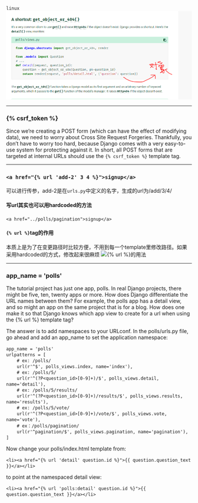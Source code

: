 `linux`
![hello](https://github.com/kanonjz/learn-python/raw/master/django/pictures/1.PNG)
***
### {% csrf_token %}
Since we’re creating a POST form (which can have the effect of modifying data), we need to worry about Cross Site Request Forgeries. Thankfully, you don’t have to worry too hard, because Django comes with a very easy-to-use system for protecting against it. In short, all POST forms that are targeted at internal URLs should use the `{% csrf_token %}` template tag.
***
### `<a href="{% url 'add-2' 3 4 %}">signup</a>`
可以进行传参，add-2是在`urls.py`中定义的名字，生成的url为/add/3/4/
#### 写url其实也可以用hardcoded的方法
`<a href="../polls/pagination">signup</a>`
#### `{% url %}`tag的作用
本质上是为了在变更路径时比较方便，不用到每一个template里修改路径。如果采用hardcoded的方式，修改起来很麻烦
![{% url %}的用法](https://docs.djangoproject.com/en/1.11/intro/tutorial03/)

***

### app_name = 'polls'
The tutorial project has just one app, polls. In real Django projects, there might be five, ten, twenty apps or more. How does Django differentiate the URL names between them? For example, the polls app has a detail view, and so might an app on the same project that is for a blog. How does one make it so that Django knows which app view to create for a url when using the {% url %} template tag?

The answer is to add namespaces to your URLconf. In the polls/urls.py file, go ahead and add an app_name to set the application namespace:
```
app_name = 'polls'
urlpatterns = [
    # ex: /polls/
    url(r'^$', polls_views.index, name='index'),
    # ex: /polls/5/
    url(r'^(?P<question_id>[0-9]+)/$', polls_views.detail, name='detail'),
    # ex: /polls/5/results/
    url(r'^(?P<question_id>[0-9]+)/results/$', polls_views.results, name='results'),
    # ex: /polls/5/vote/
    url(r'^(?P<question_id>[0-9]+)/vote/$', polls_views.vote, name='vote'),
    # ex：/polls/pagination/
    url(r'^pagination/$', polls_views.pagination, name='pagination'),
]
```
Now change your polls/index.html template from:
```
<li><a href="{% url 'detail' question.id %}">{{ question.question_text }}</a></li>
```
to point at the namespaced detail view:
```
<li><a href="{% url 'polls:detail' question.id %}">{{ question.question_text }}</a></li>
```


